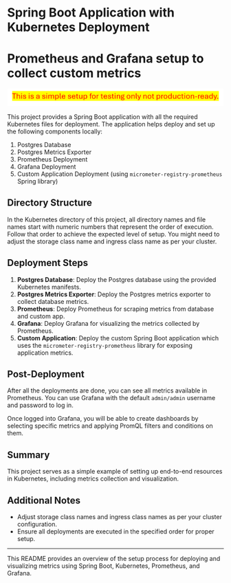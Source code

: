# Spring Boot Application with Kubernetes Deployment
# Prometheus and Grafana setup to collect custom metrics 

![img_1.png](banner_not_prod.png)

This project provides a Spring Boot application with all the required Kubernetes files for deployment. The application helps deploy and set up the following components locally:

1. Postgres Database
2. Postgres Metrics Exporter
3. Prometheus Deployment
4. Grafana Deployment
5. Custom Application Deployment (using `micrometer-registry-prometheus` Spring library)

## Directory Structure

In the Kubernetes directory of this project, all directory names and file names start with numeric numbers that represent the order of execution. Follow that order to achieve the expected level of setup. You might need to adjust the storage class name and ingress class name as per your cluster.

## Deployment Steps

1. **Postgres Database**: Deploy the Postgres database using the provided Kubernetes manifests.
2. **Postgres Metrics Exporter**: Deploy the Postgres metrics exporter to collect database metrics.
3. **Prometheus**: Deploy Prometheus for scraping metrics from database and custom app.
4. **Grafana**: Deploy Grafana for visualizing the metrics collected by Prometheus.
5. **Custom Application**: Deploy the custom Spring Boot application which uses the `micrometer-registry-prometheus` library for exposing application metrics.

## Post-Deployment

After all the deployments are done, you can see all metrics available in Prometheus. You can use Grafana with the default `admin/admin` username and password to log in.

Once logged into Grafana, you will be able to create dashboards by selecting specific metrics and applying PromQL filters and conditions on them.

## Summary

This project serves as a simple example of setting up end-to-end resources in Kubernetes, including metrics collection and visualization.

## Additional Notes

- Adjust storage class names and ingress class names as per your cluster configuration.
- Ensure all deployments are executed in the specified order for proper setup.

---

This README provides an overview of the setup process for deploying and visualizing metrics using Spring Boot, Kubernetes, Prometheus, and Grafana.
